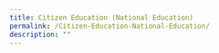 ```yaml
---
title: Citizen Education (National Education)
permalink: /Citizen-Education-National-Education/
description: ""
---
```

